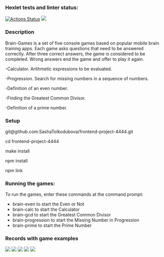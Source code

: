 ### Hexlet tests and linter status:
[![Actions Status](https://github.com/SashaTolkodubova/frontend-project-44/workflows/hexlet-check/badge.svg)](https://github.com/SashaTolkodubova/frontend-project-44/actions)
<a href="https://codeclimate.com/github/SashaTolkodubova/frontend-project-4444/maintainability"><img src="https://api.codeclimate.com/v1/badges/ad9a72da1f33b69fb866/maintainability" /></a>
<h3>Description</h3>
<p>Brain-Games is a set of five console games based on popular mobile brain training apps. Each game asks questions that need to be answered correctly. After three correct answers, the game is considered to be completed. Wrong answers end the game and offer to play it again.</p>
<p>-Calculator. Arithmetic expressions to be evaluated.</p>
<p>-Progression. Search for missing numbers in a sequence of numbers.</p>
<p>-Definition of an even number.</p>
<p>-Finding the Greatest Common Divisor.</p>
<p>-Definition of a prime number.</p>

<h3>Setup</h3>
<p>git@github.com:SashaTolkodubova/frontend-project-4444.git</p>
<p>cd frontend-project-4444</p>
<p>make install</p>
<p>npm install</p>
<p>npm link</p>

<h3>Running the games:</h3> 
<p>To run the games, enter these commands at the command prompt:</p>
<ul>
<li>brain-even to start the Even or Not</li>
<li>brain-calc to start the Calculator</li>
<li>brain-gcd to start the Greatest Common Divisor</li>
<li>brain-progression to start the Missing Number in Progression</li>
<li>brain-prime to start the Prime Number</li>
</ul>

<h3>Records with game examples</h3>
<a href="https://asciinema.org/a/nnabWYBcNY9ZNByEVTBbVM83l" target="_blank"><img src="https://asciinema.org/a/nnabWYBcNY9ZNByEVTBbVM83l.svg" /></a>
<a href="https://asciinema.org/a/5hSqMZLqsTaJot651Dy7VRKdc" target="_blank"><img src="https://asciinema.org/a/5hSqMZLqsTaJot651Dy7VRKdc.svg" /></a>
<a href="https://asciinema.org/a/EqCg1ZYiAw1bzuj7gjlD8gewO" target="_blank"><img src="https://asciinema.org/a/EqCg1ZYiAw1bzuj7gjlD8gewO.svg" /></a>
<a href="https://asciinema.org/a/QVbEGL6I6EcFpBy5l4jojG0oX" target="_blank"><img src="https://asciinema.org/a/QVbEGL6I6EcFpBy5l4jojG0oX.svg" /></a>
<a href="https://asciinema.org/a/0lSBuxz5o8qW4B0HLkUZdMEhV" target="_blank"><img src="https://asciinema.org/a/0lSBuxz5o8qW4B0HLkUZdMEhV.svg" /></a>